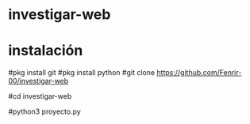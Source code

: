 # investigar-web
# instalación
#pkg install git
#pkg install python
#git clone https://github.com/Fenrir-00/investigar-web

#cd investigar-web

#python3 proyecto.py
